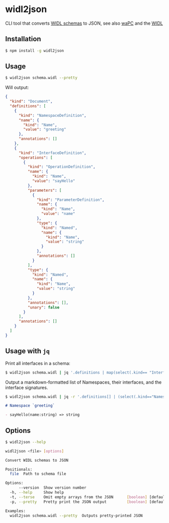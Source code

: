 # widl2json

CLI tool that converts [WIDL schemas](https://github.com/wapc/widl-spec) to JSON, see also [waPC](https://wapc.io/) and the [WIDL](https://jsoverson.github.io/widl-validator/)

## Installation

```sh
$ npm install -g widl2json
```

## Usage

```sh
$ widl2json schema.widl --pretty
```

Will output:

```json
{
  "kind": "Document",
  "definitions": [
    {
      "kind": "NamespaceDefinition",
      "name": {
        "kind": "Name",
        "value": "greeting"
      },
      "annotations": []
    },
    {
      "kind": "InterfaceDefinition",
      "operations": [
        {
          "kind": "OperationDefinition",
          "name": {
            "kind": "Name",
            "value": "sayHello"
          },
          "parameters": [
            {
              "kind": "ParameterDefinition",
              "name": {
                "kind": "Name",
                "value": "name"
              },
              "type": {
                "kind": "Named",
                "name": {
                  "kind": "Name",
                  "value": "string"
                }
              },
              "annotations": []
            }
          ],
          "type": {
            "kind": "Named",
            "name": {
              "kind": "Name",
              "value": "string"
            }
          },
          "annotations": [],
          "unary": false
        }
      ],
      "annotations": []
    }
  ]
}
```

## Usage with `jq`

Print all interfaces in a schema:

```sh
$ widl2json schema.widl | jq '.definitions | map(select(.kind== "InterfaceDefinition")) | length'
```

Output a markdown-formatted list of Namespaces, their interfaces, and the interface signatures.

```sh
$ widl2json schema.widl | jq -r '.definitions[] | (select(.kind=="NamespaceDefinition")| "# Namespace `\(.name.value)`"), (select(.kind== "InterfaceDefinition") | .operations[] | "- \(.name.value)(\(.parameters[]| "\(.name.value):\(.type.name.value)")) => \(.type.name.value)") '
```

```md
# Namespace `greeting`

- sayHello(name:string) => string
```

## Options

```sh
$ widl2json --help

widl2json <file> [options]

Convert WIDL schemas to JSON

Positionals:
  file  Path to schema file                                             [string]

Options:
      --version  Show version number                                   [boolean]
  -h, --help     Show help                                             [boolean]
  -t, --terse    Omit empty arrays from the JSON      [boolean] [default: false]
  -p, --pretty   Pretty print the JSON output         [boolean] [default: false]

Examples:
  widl2json schema.widl --pretty  Outputs pretty-printed JSON
```
